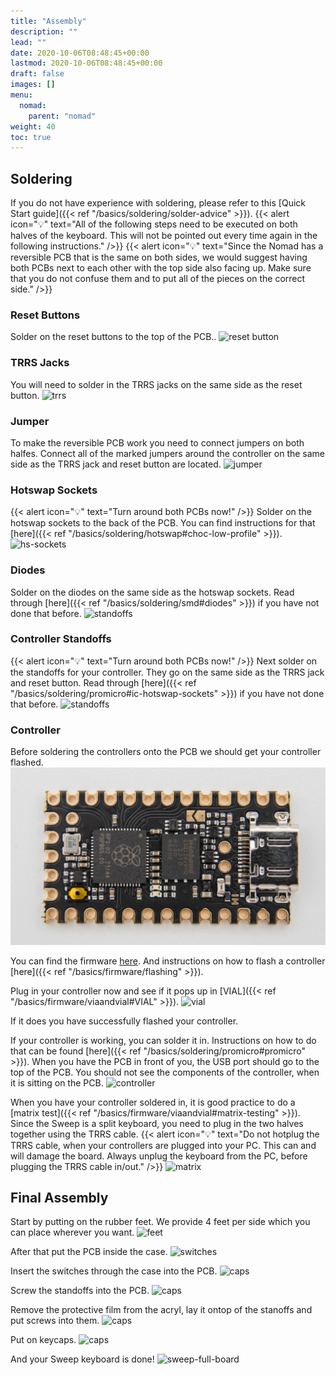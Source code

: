 ```yaml
---
title: "Assembly"
description: ""
lead: ""
date: 2020-10-06T08:48:45+00:00
lastmod: 2020-10-06T08:48:45+00:00
draft: false
images: []
menu:
  nomad:
    parent: "nomad"
weight: 40
toc: true
---
```


## Soldering

If you do not have experience with soldering, please refer to this [Quick Start guide]({{< ref "/basics/soldering/solder-advice" >}}).
{{< alert icon="💡" text="All of the following steps need to be executed on both halves of the keyboard. This will not be pointed out every time again in the following instructions." />}}
{{< alert icon="💡" text="Since the Nomad has a reversible PCB that is the same on both sides, we would suggest having both PCBs next to each other with the top side also facing up. Make sure that you do not confuse them and to put all of the pieces on the correct side." />}}

### Reset Buttons

Solder on the reset buttons to the top of the PCB..
![reset button]()

### TRRS Jacks

You will need to solder in the TRRS jacks on the same side as the reset button.
![trrs]()

### Jumper

To make the reversible PCB work you need to connect jumpers on both halfes. Connect all of the marked jumpers around the controller on the same side as the TRRS jack and reset button are located.
![jumper]()

### Hotswap Sockets

{{< alert icon="💡" text="Turn around both PCBs now!" />}}
Solder on the hotswap sockets to the back of the PCB. You can find instructions for that [here]({{< ref "/basics/soldering/hotswap#choc-low-profile" >}}).
![hs-sockets]()

### Diodes

Solder on the diodes on the same side as the hotswap sockets. Read through [here]({{< ref "/basics/soldering/smd#diodes" >}}) if you have not done that before.
![standoffs]()

### Controller Standoffs

{{< alert icon="💡" text="Turn around both PCBs now!" />}}
Next solder on the standoffs for your controller. They go on the same side as the TRRS jack and reset button. Read through [here]({{< ref "/basics/soldering/promicro#ic-hotswap-sockets" >}}) if you have not done that before.
![standoffs]()

### Controller

Before soldering the controllers onto the PCB we should get your controller flashed.
![helios](helios.png)

You can find the firmware <a href="https://files.keeb.supply/firmware/nomad/" >here<a>. And instructions on how to flash a controller [here]({{< ref "/basics/firmware/flashing" >}}).<br>

Plug in your controller now and see if it pops up in [VIAL]({{< ref "/basics/firmware/viaandvial#VIAL" >}}).
![vial]()

If it does you have successfully flashed your controller.

If your controller is working, you can solder it in. Instructions on how to do that can be found [here]({{< ref "/basics/soldering/promicro#promicro" >}}). When you have the PCB in front of you, the USB port should go to the top of the PCB. You should not see the components of the controller, when it is sitting on the PCB.
![controller]()

When you have your controller soldered in, it is good practice to do a [matrix test]({{< ref "/basics/firmware/viaandvial#matrix-testing" >}}). Since the Sweep is a split keyboard, you need to plug in the two halves together using the TRRS cable.
{{< alert icon="💡" text="Do not hotplug the TRRS cable, when your controllers are plugged into your PC. This can and will damage the board. Always unplug the keyboard from the PC, before plugging the TRRS cable in/out." />}}
![matrix]()

## Final Assembly

Start by putting on the rubber feet. We provide 4 feet per side which you can place wherever you want.
![feet]()

After that put the PCB inside the case.
![switches]()

Insert the switches through the case into the PCB.
![caps]()

Screw the standoffs into the PCB.
![caps]()

Remove the protective film from the acryl, lay it ontop of the stanoffs and put screws into them.
![caps]()

Put on keycaps.
![caps]()

And your Sweep keyboard is done!
![sweep-full-board]()
